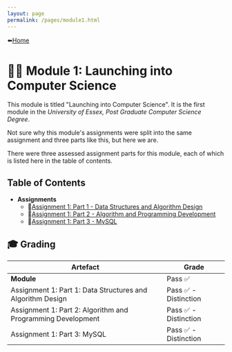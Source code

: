 ```yaml
---
layout: page
permalink: /pages/module1.html
---
```


⬅️[Home](/index.html)

# 🧑‍💻 Module 1: Launching into Computer Science

This module is titled "Launching into Computer Science". It is the first module in the _University of Essex, Post Graduate Computer Science Degree_.

Not sure why this module's assignments were split into the same assignment and three parts like this, but here we are.

There were three assessed assignment parts for this module, each of which is listed here in the table of contents.

## Table of Contents

- **Assignments**
    - 📃[Assignment 1: Part 1 - Data Structures and Algorithm Design](/pages/module1/assignment1/part1/m1a1p1.html)
    - 📃[Assignment 1: Part 2 - Algorithm and Programming Development](/pages/module1/assignment1/part2/m1a1p2.html)
    - 📃[Assignment 1: Part 3 - MySQL](/pages/module1/assignment1/part3/m1a1p3.html)

## 🎓 Grading

| Artefact                                                    | Grade                |
| ----------------------------------------------------------- | -------------------- |
| **Module** | Pass ✅ |
| Assignment 1: Part 1: Data Structures and Algorithm Design  | Pass ✅ - Distinction |
| Assignment 1: Part 2: Algorithm and Programming Development | Pass ✅ - Distinction |
| Assignment 1: Part 3: MySQL                                 | Pass ✅ - Distinction |
